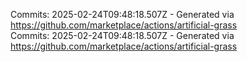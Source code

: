 Commits: 2025-02-24T09:48:18.507Z - Generated via https://github.com/marketplace/actions/artificial-grass
<br>
Commits: 2025-02-24T09:48:18.507Z - Generated via https://github.com/marketplace/actions/artificial-grass
<br>
